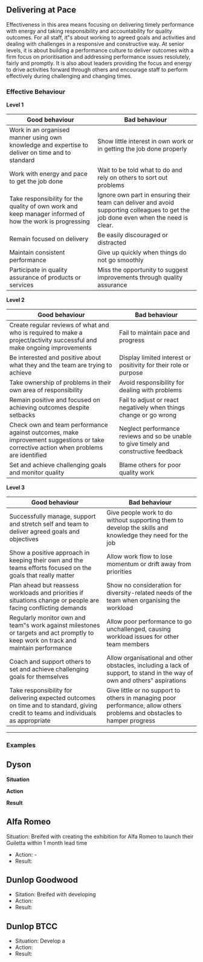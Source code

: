 ## Delivering at Pace

Effectiveness in this area means focusing on delivering timely performance with energy and taking responsibility and accountability for quality outcomes. For all staff, it‟s about working to agreed goals and activities and dealing with challenges in a responsive and constructive way. At senior levels, it is about building a performance culture to deliver outcomes with a firm focus on prioritisation and addressing performance issues resolutely, fairly and promptly. It is also about leaders providing the focus and energy to drive activities forward through others and encourage staff to perform effectively during challenging and changing times. 

### Effective Behaviour

**Level 1**

Good behaviour  | Bad behaviour
------------- | -------------
Work in an organised manner using own knowledge and expertise to deliver on time and to standard | Show little interest in own work or in getting the job done properly
Work with energy and pace to get the job done  | Wait to be told what to do and rely on others to sort out problems
Take responsibility for the quality of own work and keep manager informed of how the work is progressing  | Ignore own part in ensuring their team can deliver and avoid supporting colleagues to get the job done even when the need is clear.
Remain focused on delivery  | Be easily discouraged or distracted 
Maintain consistent performance  |  Give up quickly when things do not go smoothly
Participate in quality assurance of products or services  |  Miss the opportunity to suggest improvements through quality assurance

**Level 2**

Good behaviour  | Bad behaviour
------------- | -------------
Create regular reviews of what and who is required to make a project/activity successful and make ongoing improvements | Fail to maintain pace and progress
Be interested and positive about what they and the team are trying to achieve  | Display limited interest or positivity for their role or purpose
Take ownership of problems in their own area of responsibility  | Avoid responsibility for dealing with problems
Remain positive and focused on achieving outcomes despite setbacks | Fail to adjust or react negatively when things change or go wrong
Check own and team performance against outcomes, make improvement suggestions or take corrective action when problems are identified | Neglect performance reviews and so be unable to give timely and constructive feedback
Set and achieve challenging goals and monitor quality | Blame others for poor quality work

**Level 3**

Good behaviour  | Bad behaviour
------------- | -------------
Successfully manage, support and stretch self and team to deliver agreed goals and objectives | Give people work to do without supporting them to develop the skills and knowledge they need for the job 
Show a positive approach in keeping their own and the teams efforts focused on the goals that really matter | Allow work flow to lose momentum or drift away from priorities
Plan ahead but reassess workloads and priorities if situations change or people are facing conflicting demands | Show no consideration for diversity-related needs of the team when organising the workload
Regularly monitor own and team‟s work against milestones or targets and act promptly to keep work on track and maintain performance | Allow poor performance to go unchallenged, causing workload issues for other team members
Coach and support others to set and achieve challenging goals for themselves | Allow organisational and other obstacles, including a lack of support, to stand in the way of own and others‟ aspirations 
Take responsibility for delivering expected outcomes on time and to standard, giving credit to teams and individuals as appropriate | Give little or no support to others in managing poor performance, allow others problems and obstacles to hamper progress


<hr>

### Examples


## Dyson

**Situation**

**Action**

**Result**

## Alfa Romeo
Situation: Breifed with creating the exhibition for Alfa Romeo to launch their Guiletta within 1 month lead time
- Action: -
- Result: 

## Dunlop Goodwood
- Sitation: Breifed with developing
- Action:
- Result:

## Dunlop BTCC
- Situation: Develop a 
- Action:
- Result:




